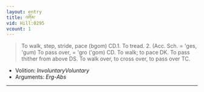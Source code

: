 ```yaml
---
layout: entry
title: འགོམ་
vid: Hill:0295
vcount: 1
---
```

> To walk, step, stride, pace (bgom) CD\.1\. To tread\. 2\. (Acc\. Sch\. = 'ges, 'gum) To pass over, = 'gro ('gom) CD\. To walk; to pace DK\. To pass thither from above DS\. To walk over, to cross over, to pass over TC\.

* Volition: _InvoluntaryVoluntary_
* Arguments: _Erg-Abs_

---

